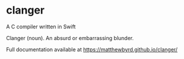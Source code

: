 # clanger
A C compiler written in Swift

Clanger (noun). An absurd or embarrassing blunder.

Full documentation available at https://matthewbyrd.github.io/clanger/